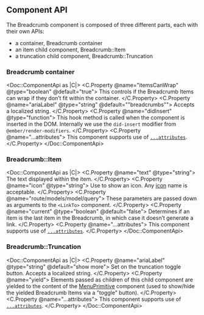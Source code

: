 ## Component API

The Breadcrumb component is composed of three different parts, each with their own APIs:

- a container, Breadcrumb container
- an item child component, Breadcrumb::Item
- a truncation child component, Breadcrumb::Truncation

### Breadcrumb container

<Doc::ComponentApi as |C|>
  <C.Property @name="itemsCanWrap" @type="boolean" @default="true">
    This controls if the Breadcrumb Items can wrap if they don’t fit within the container.
  </C.Property>
  <C.Property @name="ariaLabel" @type="string" @default="&quot;breadcrumbs&quot;">
    Accepts a localized string.
  </C.Property>
  <C.Property @name="didInsert" @type="function">
    This hook method is called when the component is inserted in the DOM. Internally we use the `did-insert` modifier from `@ember/render-modifiers`.
  </C.Property>
  <C.Property @name="...attributes">
    This component supports use of [`...attributes`](https://guides.emberjs.com/release/in-depth-topics/patterns-for-components/#toc_attribute-ordering).<br/>
  </C.Property>
</Doc::ComponentApi>

### Breadcrumb::Item

<Doc::ComponentApi as |C|>
  <C.Property @name="text" @type="string">
    The text displayed within the item.
  </C.Property>
  <C.Property @name="icon" @type="string">
    Use to show an icon. Any [icon](/icons/library) name is acceptable.
  </C.Property>
  <C.Property @name="route/models/model/query">
    These parameters are passed down as arguments to the `<LinkTo>` component.
  </C.Property>
  <C.Property @name="current" @type="boolean" @default="false">
    Determines if an item is the last item in the Breadcrumb, in which case it doesn’t generate a link.
  </C.Property>
  <C.Property @name="...attributes">
    This component supports use of [`...attributes`](https://guides.emberjs.com/release/in-depth-topics/patterns-for-components/#toc_attribute-ordering).
  </C.Property>
</Doc::ComponentApi>

### Breadcrumb::Truncation

<Doc::ComponentApi as |C|>
  <C.Property @name="ariaLabel" @type="string" @default="show more">
    Set on the truncation toggle button. Accepts a localized string.
  </C.Property>
  <C.Property @name="yield">
    Elements passed as children of this child component are yielded to the content of the [MenuPrimitive](/utilities/menu-primitive) component (used to show/hide the yielded Breadcrumb Items via a "toggle" button).
  </C.Property>
  <C.Property @name="...attributes">
    This component supports use of [`...attributes`](https://guides.emberjs.com/release/in-depth-topics/patterns-for-components/#toc_attribute-ordering).
  </C.Property>
</Doc::ComponentApi>
